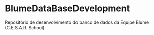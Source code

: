 # BlumeDataBaseDevelopment
Repositório de desenvolvimento do banco de dados da Equipe Blume (C.E.S.A.R. School)
